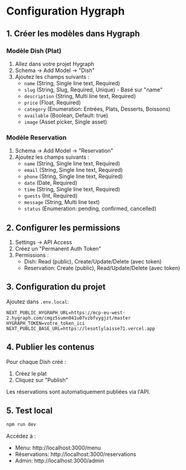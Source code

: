 # Configuration Hygraph

## 1. Créer les modèles dans Hygraph

### Modèle Dish (Plat)
1. Allez dans votre projet Hygraph
2. Schema → Add Model → "Dish"
3. Ajoutez les champs suivants :
   - `name` (String, Single line text, Required)
   - `slug` (String, Slug, Required, Unique) - Basé sur "name"
   - `description` (String, Multi line text, Required)
   - `price` (Float, Required)
   - `category` (Enumeration: Entrées, Plats, Desserts, Boissons)
   - `available` (Boolean, Default: true)
   - `image` (Asset picker, Single asset)

### Modèle Reservation
1. Schema → Add Model → "Reservation"
2. Ajoutez les champs suivants :
   - `name` (String, Single line text, Required)
   - `email` (String, Single line text, Required)
   - `phone` (String, Single line text, Required)
   - `date` (Date, Required)
   - `time` (String, Single line text, Required)
   - `guests` (Int, Required)
   - `message` (String, Multi line text)
   - `status` (Enumeration: pending, confirmed, cancelled)

## 2. Configurer les permissions

1. Settings → API Access
2. Créez un "Permanent Auth Token"
3. Permissions :
   - Dish: Read (public), Create/Update/Delete (avec token)
   - Reservation: Create (public), Read/Update/Delete (avec token)

## 3. Configuration du projet

Ajoutez dans `.env.local`:
```
NEXT_PUBLIC_HYGRAPH_URL=https://mcp-eu-west-2.hygraph.com/cmgz5sumn041u07vzbfvygjzt/master
HYGRAPH_TOKEN=votre_token_ici
NEXT_PUBLIC_BASE_URL=https://lesotlylaisse71.vercel.app
```

## 4. Publier les contenus

Pour chaque Dish créé :
1. Créez le plat
2. Cliquez sur "Publish"

Les réservations sont automatiquement publiées via l'API.

## 5. Test local

```bash
npm run dev
```

Accédez à :
- Menu: http://localhost:3000/menu
- Réservations: http://localhost:3000/reservations
- Admin: http://localhost:3000/admin

